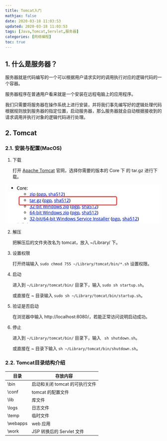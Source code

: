 ```yaml
---
title: Tomcat入门
mathjax: false
date: 2020-03-18 11:03:53
updated: 2020-03-18 11:03:53
tags: [Java,Tomcat,Servlet,服务器]
categories: [网络编程]
toc: true
---
```


## 1. 什么是服务器？

服务器就是代码编写的一个可以根据用户请求实时的调用执行对应的逻辑代码的一个容器。

服务器程序在普通用户看来就是一个安装在远程电脑上的应用程序。

我们只需要将服务器在操作系统上进行安装，并将我们事先编写好的逻辑处理代码根据规则放到服务器的指定位置，启动服务器，那么服务器就会自动根据接收到的请求调用并执行对象的逻辑代码进行处理。



## 2. Tomcat

### 2.1. 安装与配置(MacOS)

1. 下载

    打开 [Apache Tomcat](http://tomcat.apache.org/) 官网，选择你需要的版本的 Core 下 的 tar.gz 进行下载。

![](https://raw.githubusercontent.com/gukaifeng/PicGo/master/img/Tomcat%E5%85%A5%E9%97%A8_1.png)

2. 解压

    把解压后的文件夹改名为 tomcat，放入 ~/Library/ 下。

3. 设置权限

    打开终端输入 `sudo chmod 755 ~/Library/tomcat/bin/*.sh` 设置权限。

4. 启动

    进入到 `~/Library/tomcat/bin/` 目录下，输入 `sudo sh startup.sh`。

    或直接在 ~ 目录输入 `sudo sh ~/Library/tomcat/bin/startup.sh`。

5. 验证是否启动

    在浏览器中输入 http://localhost:8080/，若能正常访问说明启动成功。

6. 停止

    进入到 `~/Library/tomcat/bin/` 目录下，输入 ` sh shutdown.sh`。

    或直接在 ~ 目录下输入 `sh ~/Library/tomcat/bin/shutdown.sh`。





### 2.2. Tomcat目录结构介绍



| 目录     | 存放内容                       |
| -------- | ------------------------------ |
| \bin     | 启动和关闭 tomcat 的可执行文件 |
| \conf    | tomcat 的配置文件              |
| \lib     | 库文件                         |
| \logs    | 日志文件                       |
| \temp    | 临时文件                       |
| \webapps | web 应用                       |
| \work    | JSP 转换后的 Servlet 文件      |